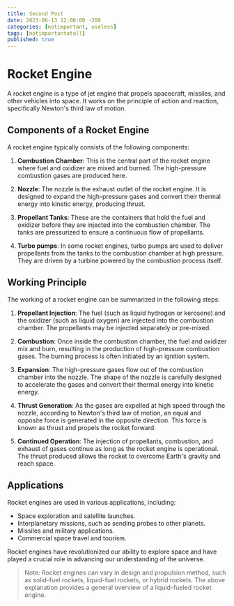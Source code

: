 ```yaml
---
title: Second Post
date: 2023-06-13 12:00:00 -300 
categories: [notimportant, useless]
tags: [notimportantatall]
published: true
---
```



# Rocket Engine

A rocket engine is a type of jet engine that propels spacecraft, missiles, and other vehicles into space. It works on the principle of action and reaction, specifically Newton's third law of motion.

## Components of a Rocket Engine

A rocket engine typically consists of the following components:

1. **Combustion Chamber**: This is the central part of the rocket engine where fuel and oxidizer are mixed and burned. The high-pressure combustion gases are produced here.

2. **Nozzle**: The nozzle is the exhaust outlet of the rocket engine. It is designed to expand the high-pressure gases and convert their thermal energy into kinetic energy, producing thrust.

3. **Propellant Tanks**: These are the containers that hold the fuel and oxidizer before they are injected into the combustion chamber. The tanks are pressurized to ensure a continuous flow of propellants.

4. **Turbo pumps**: In some rocket engines, turbo pumps are used to deliver propellants from the tanks to the combustion chamber at high pressure. They are driven by a turbine powered by the combustion process itself.

## Working Principle

The working of a rocket engine can be summarized in the following steps:

1. **Propellant Injection**: The fuel (such as liquid hydrogen or kerosene) and the oxidizer (such as liquid oxygen) are injected into the combustion chamber. The propellants may be injected separately or pre-mixed.

2. **Combustion**: Once inside the combustion chamber, the fuel and oxidizer mix and burn, resulting in the production of high-pressure combustion gases. The burning process is often initiated by an ignition system.

3. **Expansion**: The high-pressure gases flow out of the combustion chamber into the nozzle. The shape of the nozzle is carefully designed to accelerate the gases and convert their thermal energy into kinetic energy.

4. **Thrust Generation**: As the gases are expelled at high speed through the nozzle, according to Newton's third law of motion, an equal and opposite force is generated in the opposite direction. This force is known as thrust and propels the rocket forward.

5. **Continued Operation**: The injection of propellants, combustion, and exhaust of gases continue as long as the rocket engine is operational. The thrust produced allows the rocket to overcome Earth's gravity and reach space.

## Applications

Rocket engines are used in various applications, including:

- Space exploration and satellite launches.
- Interplanetary missions, such as sending probes to other planets.
- Missiles and military applications.
- Commercial space travel and tourism.

Rocket engines have revolutionized our ability to explore space and have played a crucial role in advancing our understanding of the universe.

> Note: Rocket engines can vary in design and propulsion method, such as solid-fuel rockets, liquid-fuel rockets, or hybrid rockets. The above explanation provides a general overview of a liquid-fueled rocket engine.

